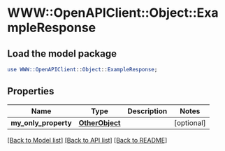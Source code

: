 # WWW::OpenAPIClient::Object::ExampleResponse

## Load the model package
```perl
use WWW::OpenAPIClient::Object::ExampleResponse;
```

## Properties
Name | Type | Description | Notes
------------ | ------------- | ------------- | -------------
**my_only_property** | [**OtherObject**](OtherObject.md) |  | [optional] 

[[Back to Model list]](../README.md#documentation-for-models) [[Back to API list]](../README.md#documentation-for-api-endpoints) [[Back to README]](../README.md)


